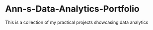 # Ann-s-Data-Analytics-Portfolio
This is a collection of my practical projects showcasing data analytics 
